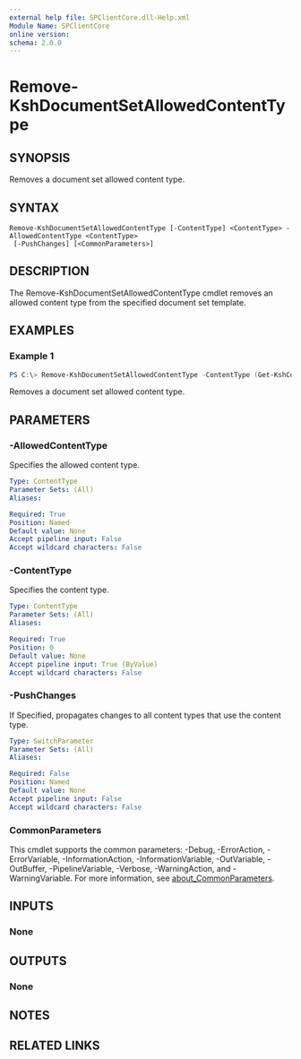 ```yaml
---
external help file: SPClientCore.dll-Help.xml
Module Name: SPClientCore
online version:
schema: 2.0.0
---
```


# Remove-KshDocumentSetAllowedContentType

## SYNOPSIS
Removes a document set allowed content type.

## SYNTAX

```
Remove-KshDocumentSetAllowedContentType [-ContentType] <ContentType> -AllowedContentType <ContentType>
 [-PushChanges] [<CommonParameters>]
```

## DESCRIPTION
The Remove-KshDocumentSetAllowedContentType cmdlet removes an allowed content type from the specified document set template.

## EXAMPLES

### Example 1
```powershell
PS C:\> Remove-KshDocumentSetAllowedContentType -ContentType (Get-KshContentType -ContentTypeId '0x0120D5200014BC33BECFD5C340922C6D6CECC7830D') -AllowedContentType (Get-KshContentType -ContentTypeId '0x0101009D1CB255DA76424F860D91F20E6C4118') -PushChanges
```

Removes a document set allowed content type.

## PARAMETERS

### -AllowedContentType
Specifies the allowed content type.

```yaml
Type: ContentType
Parameter Sets: (All)
Aliases:

Required: True
Position: Named
Default value: None
Accept pipeline input: False
Accept wildcard characters: False
```

### -ContentType
Specifies the content type.

```yaml
Type: ContentType
Parameter Sets: (All)
Aliases:

Required: True
Position: 0
Default value: None
Accept pipeline input: True (ByValue)
Accept wildcard characters: False
```

### -PushChanges
If Specified, propagates changes to all content types that use the content type.

```yaml
Type: SwitchParameter
Parameter Sets: (All)
Aliases:

Required: False
Position: Named
Default value: None
Accept pipeline input: False
Accept wildcard characters: False
```

### CommonParameters
This cmdlet supports the common parameters: -Debug, -ErrorAction, -ErrorVariable, -InformationAction, -InformationVariable, -OutVariable, -OutBuffer, -PipelineVariable, -Verbose, -WarningAction, and -WarningVariable. For more information, see [about_CommonParameters](http://go.microsoft.com/fwlink/?LinkID=113216).

## INPUTS

### None

## OUTPUTS

### None

## NOTES

## RELATED LINKS
